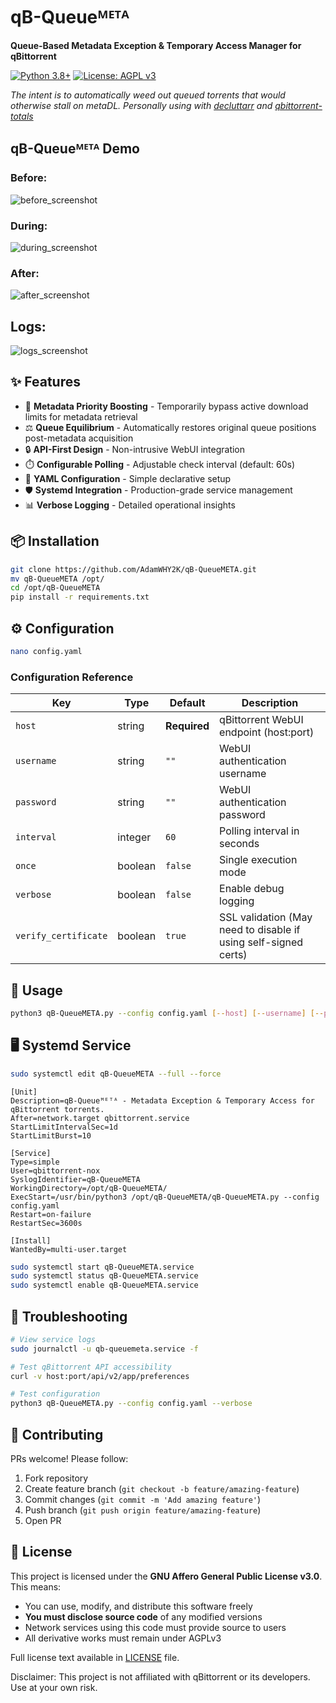 # qB-Queueᴹᴱᵀᴬ
**Queue-Based Metadata Exception & Temporary Access Manager for qBittorrent**

[![Python 3.8+](https://img.shields.io/badge/python-3.8%2B-blue.svg)](https://www.python.org/)
[![License: AGPL v3](https://img.shields.io/badge/License-AGPL%20v3-blue.svg)](https://www.gnu.org/licenses/agpl-3.0)

*The intent is to automatically weed out queued torrents that would otherwise stall on metaDL.*
*Personally using with [decluttarr](https://github.com/ManiMatter/decluttarr/) and [qbittorrent-totals](https://github.com/KaiStarkk/qbittorrent-totals)*

## qB-Queueᴹᴱᵀᴬ Demo
### Before:
![before_screenshot](https://github.com/user-attachments/assets/a913808b-5a02-4916-ba6b-2d45fc6dfb6f)
### During:
![during_screenshot](https://github.com/user-attachments/assets/f0ebe124-a72f-4288-b6bf-0fca56042c94)
### After:
![after_screenshot](https://github.com/user-attachments/assets/ec0fcf37-d352-4632-ad8a-23f2e9e6ff9c)
## Logs:
![logs_screenshot](https://github.com/user-attachments/assets/1db4dcce-db69-4752-ba04-020e3816df58)


## ✨ Features
- 🚀 **Metadata Priority Boosting** - Temporarily bypass active download limits for metadata retrieval
- ⚖️ **Queue Equilibrium** - Automatically restores original queue positions post-metadata acquisition
- 🔒 **API-First Design** - Non-intrusive WebUI integration
- ⏱️ **Configurable Polling** - Adjustable check interval (default: 60s)
- 📜 **YAML Configuration** - Simple declarative setup
- 🛡️ **Systemd Integration** - Production-grade service management
- 📊 **Verbose Logging** - Detailed operational insights

## 📦 Installation
```bash
git clone https://github.com/AdamWHY2K/qB-QueueMETA.git
mv qB-QueueMETA /opt/
cd /opt/qB-QueueMETA
pip install -r requirements.txt
```

## ⚙️ Configuration
```bash
nano config.yaml
```
### Configuration Reference
| Key                 | Type    | Default | Description                                           |
|---------------------|---------|---------|-------------------------------------------------------|
| `host`              | string  | **Required** | qBittorrent WebUI endpoint (host:port)                |
| `username`          | string  | `""`    | WebUI authentication username                         |
| `password`          | string  | `""`    | WebUI authentication password                         |
| `interval`          | integer | `60`    | Polling interval in seconds               |
| `once`              | boolean | `false` | Single execution mode                   |
| `verbose`           | boolean | `false` | Enable debug logging                                  |
| `verify_certificate`| boolean | `true`  | SSL validation (May need to disable if using self-signed certs)                            |

## 🚀 Usage
```bash
python3 qB-QueueMETA.py --config config.yaml [--host] [--username] [--password] [--interval]
```

## 🖥️ Systemd Service
```bash
sudo systemctl edit qB-QueueMETA --full --force
```
```systemd
[Unit]
Description=qB-Queueᴹᴱᵀᴬ - Metadata Exception & Temporary Access for qBittorrent torrents.
After=network.target qbittorrent.service
StartLimitIntervalSec=1d
StartLimitBurst=10

[Service]
Type=simple
User=qbittorrent-nox
SyslogIdentifier=qB-QueueMETA
WorkingDirectory=/opt/qB-QueueMETA/
ExecStart=/usr/bin/python3 /opt/qB-QueueMETA/qB-QueueMETA.py --config config.yaml
Restart=on-failure
RestartSec=3600s

[Install]
WantedBy=multi-user.target
```
```bash
sudo systemctl start qB-QueueMETA.service
sudo systemctl status qB-QueueMETA.service
sudo systemctl enable qB-QueueMETA.service
```

## 🚨 Troubleshooting
```bash
# View service logs
sudo journalctl -u qb-queuemeta.service -f

# Test qBittorrent API accessibility
curl -v host:port/api/v2/app/preferences

# Test configuration
python3 qB-QueueMETA.py --config config.yaml --verbose
```

## 🤝 Contributing
PRs welcome! Please follow:
1. Fork repository
2. Create feature branch (`git checkout -b feature/amazing-feature`)
3. Commit changes (`git commit -m 'Add amazing feature'`)
4. Push branch (`git push origin feature/amazing-feature`)
5. Open PR

## 📜 License
This project is licensed under the **GNU Affero General Public License v3.0**.  
This means:
- You can use, modify, and distribute this software freely
- **You must disclose source code** of any modified versions
- Network services using this code must provide source to users
- All derivative works must remain under AGPLv3

Full license text available in [LICENSE](https://raw.githubusercontent.com/AdamWHY2K/qB-QueueMETA/refs/heads/main/LICENSE) file.

Disclaimer: This project is not affiliated with qBittorrent or its developers. Use at your own risk.
